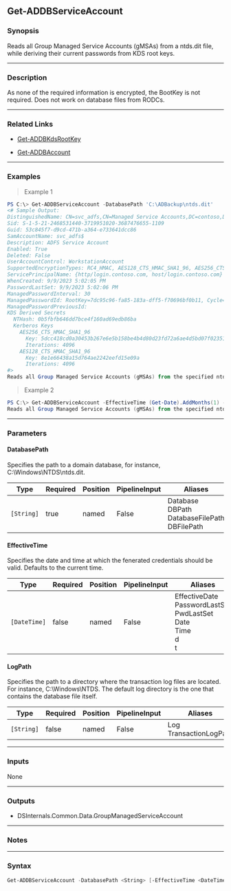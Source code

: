 Get-ADDBServiceAccount
----------------------

### Synopsis
Reads all Group Managed Service Accounts (gMSAs) from a ntds.dit file, while deriving their current passwords from KDS root keys.

---

### Description

As none of the required information is encrypted, the BootKey is not required. Does not work on database files from RODCs.

---

### Related Links
* [Get-ADDBKdsRootKey](Get-ADDBKdsRootKey)

* [Get-ADDBAccount](Get-ADDBAccount)

---

### Examples
> Example 1

```PowerShell
PS C:\> Get-ADDBServiceAccount -DatabasePath 'C:\ADBackup\ntds.dit'
<# Sample Output:
DistinguishedName: CN=svc_adfs,CN=Managed Service Accounts,DC=contoso,DC=com
Sid: S-1-5-21-2468531440-3719951020-3687476655-1109
Guid: 53c845f7-d9cd-471b-a364-e733641dcc86
SamAccountName: svc_adfs$
Description: ADFS Service Account
Enabled: True
Deleted: False
UserAccountControl: WorkstationAccount
SupportedEncryptionTypes: RC4_HMAC, AES128_CTS_HMAC_SHA1_96, AES256_CTS_HMAC_SHA1_96
ServicePrincipalName: {http/login.contoso.com, host/login.contoso.com}
WhenCreated: 9/9/2023 5:02:05 PM
PasswordLastSet: 9/9/2023 5:02:06 PM
ManagedPasswordInterval: 30
ManagedPasswordId: RootKey=7dc95c96-fa85-183a-dff5-f70696bf0b11, Cycle=9/9/2023 10:00:00 AM (L0=361, L1=26, L2=24)
ManagedPasswordPreviousId:
KDS Derived Secrets
  NTHash: 0b5fbfb646dd7bce4f160ad69edb86ba
  Kerberos Keys
    AES256_CTS_HMAC_SHA1_96
      Key: 5dcc418cd0a30453b267e6e5b158be4b4d80d23fd72a6ae4d5bd07f023517117
      Iterations: 4096
    AES128_CTS_HMAC_SHA1_96
      Key: 8e1e66438a15d764ae2242eefd15e09a
      Iterations: 4096
#>
Reads all Group Managed Service Accounts (gMSAs) from the specified ntds.dit file, while deriving their current passwords from KDS root keys.
```
> Example 2

```PowerShell
PS C:\> Get-ADDBServiceAccount -EffectiveTime (Get-Date).AddMonths(1) -DatabasePath 'C:\ADBackup\ntds.dit'
Reads all Group Managed Service Accounts (gMSAs) from the specified ntds.dit file, while deriving their future passwords from KDS root keys.
```

---

### Parameters
#### **DatabasePath**
Specifies the path to a domain database, for instance, C:\Windows\NTDS\ntds.dit.

|Type      |Required|Position|PipelineInput|Aliases                                                |
|----------|--------|--------|-------------|-------------------------------------------------------|
|`[String]`|true    |named   |False        |Database<br/>DBPath<br/>DatabaseFilePath<br/>DBFilePath|

#### **EffectiveTime**
Specifies the date and time at which the fenerated credentials should be valid. Defaults to the current time.

|Type        |Required|Position|PipelineInput|Aliases                                                                       |
|------------|--------|--------|-------------|------------------------------------------------------------------------------|
|`[DateTime]`|false   |named   |False        |EffectiveDate<br/>PasswordLastSet<br/>PwdLastSet<br/>Date<br/>Time<br/>d<br/>t|

#### **LogPath**
Specifies the path to a directory where the transaction log files are located. For instance, C:\Windows\NTDS. The default log directory is the one that contains the database file itself.

|Type      |Required|Position|PipelineInput|Aliases                   |
|----------|--------|--------|-------------|--------------------------|
|`[String]`|false   |named   |False        |Log<br/>TransactionLogPath|

---

### Inputs
None

---

### Outputs
* DSInternals.Common.Data.GroupManagedServiceAccount

---

### Notes

---

### Syntax
```PowerShell
Get-ADDBServiceAccount -DatabasePath <String> [-EffectiveTime <DateTime>] [-LogPath <String>] [<CommonParameters>]
```
